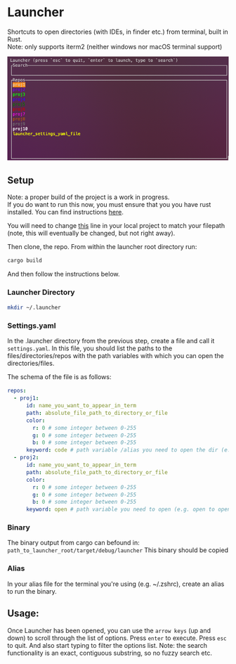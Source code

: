 # Launcher

Shortcuts to open directories (with IDEs, in finder etc.) from terminal, built in Rust.  
Note: only supports iterm2 (neither windows nor macOS terminal support)

![launcher](docs_img.png)

## Setup

Note: a proper build of the project is a work in progress.  
If you do want to run this now, you must ensure that you you have rust installed. You can find instructions [here](https://www.rust-lang.org/tools/install).

You will need to change [this](https://github.com/JoelSaleem/launcher/blob/main/src/repo.rs#L25) line in your local project to match your filepath (note, this will eventually be changed, but not right away).

Then clone, the repo. From within the launcher root directory run:

```bash
cargo build
```

And then follow the instructions below.

### Launcher Directory

```bash
mkdir ~/.launcher
```

### Settings.yaml

In the .launcher directory from the previous step, create a file and call it `settings.yaml`. In this file, you should list the paths to the files/directories/repos with the path variables with which you can open the directories/files.

The schema of the file is as follows:

```yaml
repos:
  - proj1:
      id: name_you_want_to_appear_in_term
      path: absolute_file_path_to_directory_or_file
      color:
        r: 0 # some integer between 0-255
        g: 0 # some integer between 0-255
        b: 0 # some integer between 0-255
      keyword: code # path variable /alias you need to open the dir (e.g. code for vscode)
  - proj2:
      id: name_you_want_to_appear_in_term
      path: absolute_file_path_to_directory_or_file
      color:
        r: 0 # some integer between 0-255
        g: 0 # some integer between 0-255
        b: 0 # some integer between 0-255
      keyword: open # path variable you need to open (e.g. open to open in finder)
```

### Binary

The binary output from cargo can befound in:  
`path_to_launcher_root/target/debug/launcher`
This binary should be copied

### Alias

In your alias file for the terminal you're using (e.g. ~/.zshrc), create an alias to run the binary.

## Usage:

Once Launcher has been opened, you can use the `arrow keys` (up and down) to scroll through the list of options. Press `enter` to execute. Press `esc` to quit. And also start typing to filter the options list. Note: the search functionality is an exact, contiguous substring, so no fuzzy search etc.
